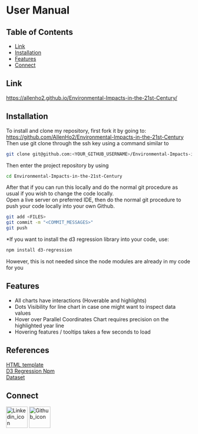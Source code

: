 # User Manual

## Table of Contents

- [Link](#link)
- [Installation](#installation)
- [Features](#features)
- [Connect](#connect)



## Link
<a href="https://allenho2.github.io/Environmental-Impacts-in-the-21st-Century/">https://allenho2.github.io/Environmental-Impacts-in-the-21st-Century/</a>

## Installation
To install and clone my repository, first fork it by going to: 
</br>
<a href="https://github.com/AllenHo2/Environmental-Impacts-in-the-21st-Century">https://github.com/AllenHo2/Environmental-Impacts-in-the-21st-Century</a>
</br>
Then use git clone through the ssh key using a command similar to 
```bash
git clone git@github.com:<YOUR_GITHUB_USERNAME>/Environmental-Impacts-in-the-21st-Century.git
```
Then enter the project repository by using
```bash
cd Environmental-Impacts-in-the-21st-Century
```
After that if you can run this locally and do the normal git procedure as usual if you wish to change the code locally.
<br/>
Open a live server on preferred IDE, then do the normal git procedure to push your code locally into your own Github.
```bash
git add <FILES>
git commit -m "<COMMIT_MESSAGES>"
git push
```
*If you want to install the d3 regression library into your code, use:

```bash
npm install d3-regression
```

However, this is not needed since the node modules are already in my code for you

## Features
<ul>
    <li>All charts have interactions (Hoverable and highlights)</li>
    <li>Dots Visibility for line chart in case one might want to inspect data values</li>
    <li>Hover over Parallel Coordinates Chart requires precision on the highlighted year line</li>
    <li>Hovering features / tooltips takes a few seconds to load</li>
</ul>

## References

<a href="https://html5up.net/highlights">HTML template</a>
</br>
<a href="https://www.npmjs.com/package/d3-regression">D3 Regression Npm</a>
</br>
<a href="https://usafacts.org/data/topics/security-safety/energy-and-environment/">Dataset</a>

## Connect
<a href="https://www.linkedin.com/in/allen-ho-b67a6725b/"><img width="58" alt="Linkedin_icon" src="https://github.com/AllenHo2/project02-Elevator/assets/112123839/38209676-0df8-4cdf-a99e-e172deb63854" href="https://www.linkedin.com/in/allen-ho-b67a6725b/"></img></a>
<a href="https://github.com/AllenHo2"> <img width="58" alt="Github_icon" src="https://github.com/AllenHo2/project02-Elevator/assets/112123839/e56b00ce-0fb2-4ee1-bde1-2aec3c393ecd" href="https://github.com/AllenHo2"></img></a>